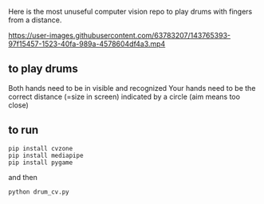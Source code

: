 Here is the most unuseful computer vision repo to play drums with fingers from a distance. 


https://user-images.githubusercontent.com/63783207/143765393-97f15457-1523-40fa-989a-4578604df4a3.mp4



## to play drums
Both hands need to be in visible and recognized
Your hands need to be the correct distance (=size in screen) indicated by a circle (aim means too close)

## to run

```
pip install cvzone
pip install mediapipe
pip install pygame
```

and then 

```
python drum_cv.py
```
